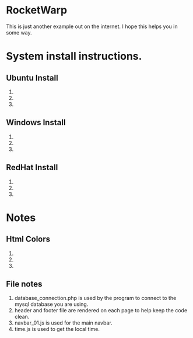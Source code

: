 # RocketWarp
This is just another example out on the internet.
I hope this helps you in some way.

# System install instructions.

## Ubuntu Install
1.
2.
3.
## Windows Install
1.
2.
3.

## RedHat Install
1.
2.
3.

# Notes 
## Html Colors
1. 
2.
3.


## File notes
1. database_connection.php is used by the program to connect to the mysql database you are using.
2. header and footer file are rendered on each page to help keep the code clean.
3. navbar_01.js is used for the main navbar.
4. time.js is used to get the local time.